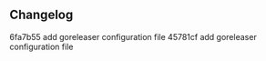 

## Changelog

6fa7b55 add goreleaser configuration file
45781cf add goreleaser configuration file

